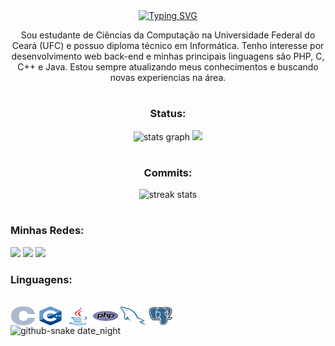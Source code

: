 <div align="center">
  <a href="https://git.io/typing-svg"><img src="https://readme-typing-svg.demolab.com?font=Fira+Code&weight=1000&pause=1000&color=CE877F&width=435&lines=%E2%82%8A%CB%9A%E2%9C%A7%EA%92%B0Ol%C3%A1%2C+sou+a+Clara!%EA%92%B1%E2%82%8A%CB%9A%E2%9C%A7" alt="Typing SVG" /></a>
</div>
<p align="center">Sou estudante de Ciências da Computação na Universidade Federal do Ceará (UFC) e possuo diploma técnico em Informática. Tenho interesse por desenvolvimento web back-end e minhas principais linguagens são PHP, C, C++ e Java. Estou sempre atualizando meus conhecimentos e buscando novas experiencias na área.

#
<h3 align="center" style="color:'#ce877f';">Status: </h3>
  <div align="center">
    <img src="https://github-readme-stats.vercel.app/api?username=claraa908&show_icons=true&theme=date_night&rank_icon=github" height="150" alt="stats graph" />
    <img height=150 src="https://github-readme-stats.vercel.app/api/top-langs?username=claraa908&layout=compact&langs_count=8&theme=date_night" />
</div>

#
<h3 align="center" style="color:'#ce877f';">Commits:</h3>
<div align="center">
    <img src="https://github-readme-streak-stats.herokuapp.com/?user=claraa908&theme=date_night" alt="streak stats" />
</div>

#
<img align="right" alt="" height="190px" src="https://data.bloggif.com/distant/user/store/9/6/2/c/14423b6df8e36d6b641bd8cf2d53c269.gif">

<h3 align="left" style="color:'#ce877f';">Minhas Redes:</h3>
<div align="left"> 
  <a href="https://www.instagram.com/imnot__claire/" target="_blank"><img src="https://img.shields.io/badge/-Instagram-000?style=for-the-badge&logo=instagram&logoColor=CE877F&color=CE877F"></a>
  <a href = "mailto:claracruz.fac12@gmail.com"><img src="https://img.shields.io/badge/-Email-000?style=for-the-badge&logo=microsoft-outlook&logoColor=CE877F&color=CE877F" target="_blank"></a>
  <a href="https://www.linkedin.com/in/clara-cruz-b6b093263" target="_blank"><img src="https://img.shields.io/badge/-LinkedIn-000?style=for-the-badge&logo=linkedin&logoColor=CE877F&color=CE877F" target="_blank"></a> 
</div>

<h3 align="left" style="color:'#ce877f';">Linguagens:</h3>
<div style="display: inline_block" align="left"><br>
  <img align="center" alt="Clara-C" height="30" width="40" src="https://raw.githubusercontent.com/devicons/devicon/master/icons/c/c-original.svg">
  <img align="center" alt="Clara-C++" height="30" width="40" src="https://raw.githubusercontent.com/devicons/devicon/master/icons/cplusplus/cplusplus-original.svg">
  <img align="center" alt="Clara-Java" height="30" width="40" src="https://raw.githubusercontent.com/devicons/devicon/master/icons/java/java-original.svg">
  <img align="center" alt="Clara-PHP" height="30" width="40" src="https://raw.githubusercontent.com/devicons/devicon/master/icons/php/php-original.svg">
  <img align="center" alt="Clara-MySQL" height="30" width="40" src="https://raw.githubusercontent.com/devicons/devicon/master/icons/mysql/mysql-original.svg">
  <img align="center" alt="Clara-PostgreSQL" height="30" width="40" src="https://raw.githubusercontent.com/devicons/devicon/master/icons/postgresql/postgresql-original.svg">
</div>

<picture align="center">
  <source media="(prefers-color-scheme: dark)" srcset="github-contribution-grid-snake-date_night.svg" />
  <source media="(prefers-color-scheme: light)" srcset="github-contribution-grid-snake-date_night.svg" />
  <img alt="github-snake date_night" src="github-contribution-grid-snake-date_night.svg" />
</picture>

